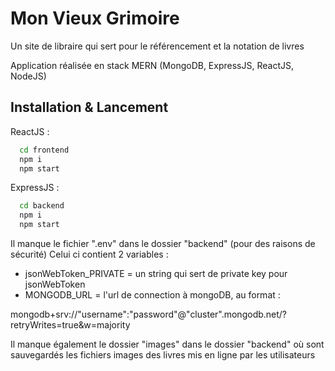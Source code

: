 # Mon Vieux Grimoire

Un site de libraire qui sert pour le référencement et la notation de livres

Application réalisée en stack MERN (MongoDB, ExpressJS, ReactJS, NodeJS)

## Installation & Lancement

ReactJS :

```bash
  cd frontend
  npm i
  npm start
```

ExpressJS :

```bash
  cd backend
  npm i
  npm start
```

Il manque le fichier ".env" dans le dossier "backend" (pour des raisons de sécurité)
Celui ci contient 2 variables :

- jsonWebToken_PRIVATE = un string qui sert de private key pour jsonWebToken
- MONGODB_URL = l'url de connection à mongoDB, au format :

mongodb+srv://"username":"password"@"cluster".mongodb.net/?retryWrites=true&w=majority

Il manque également le dossier "images" dans le dossier "backend" où sont sauvegardés les fichiers images des livres mis en ligne par les utilisateurs
